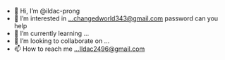 - 👋 Hi, I’m @ildac-prong
- 👀 I’m interested in ...changedworld343@gmail.com  password can you help 
- 🌱 I’m currently learning ...
- 💞️ I’m looking to collaborate on ...
- 📫 How to reach me ...Ildac2496@gmail.com 

<!---
ildac-prong/ildac-prong is a ✨ special ✨ repository because its `README.md` (this file) appears on your GitHub profile.
You can click the Preview link to take a look at your changes.
--->
